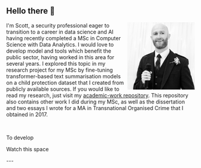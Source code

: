 ## Hello there 👋

<!--- Introduction --->
<div>
  <img align="right" src="https://github.com/sc6156/sc6156/blob/main/profile.jpg" alt="profile_pic" width="180"/>
  <div align="left">
    <p align="left">I'm Scott, a security professional eager to transition to a career in data science and AI having recently completed a MSc in Computer Science with Data Analytics. I 
      would love to develop model and tools which benefit the public sector, having worked in this area for several years. I explored this topic in my research project for my MSc by 
      fine-tuning transformer-based text summarisation models on a child protection dataset that I created from publicly available sources. If you would like to read my research, just 
      visit my <a href="https://github.com/sc6156/academic-work/tree/main"> academic-work repository</a>. This repository also contains other work I did during my MSc, as well as the 
      dissertation and two essays I wrote for a MA in Transnational Organised Crime that I obtained in 2017.</p> 
  </div>
</div>

<br>

<p>To develop 
  
  Watch this space
</p>
---

<!---
new projects will be added 
contact details and reach out

certifications 
--->
